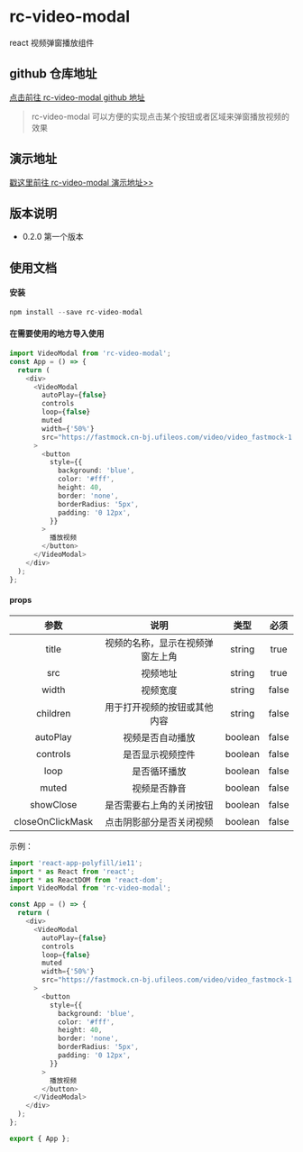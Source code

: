 # rc-video-modal

react 视频弹窗播放组件

## github 仓库地址

[点击前往 rc-video-modal github 地址](https://github.com/MarvenGong/rc-video-modal)

> rc-video-modal 可以方便的实现点击某个按钮或者区域来弹窗播放视频的效果

## 演示地址

[戳这里前往 rc-video-modal 演示地址>>](https://marvengong.github.io/rc-video-modal/example/dist/)

## 版本说明

- 0.2.0 第一个版本

## 使用文档

#### 安装

```javascript
npm install --save rc-video-modal
```

#### 在需要使用的地方导入使用

```ts
import VideoModal from 'rc-video-modal';
const App = () => {
  return (
    <div>
      <VideoModal
        autoPlay={false}
        controls
        loop={false}
        muted
        width={'50%'}
        src="https://fastmock.cn-bj.ufileos.com/video/video_fastmock-1.mp4"
      >
        <button
          style={{
            background: 'blue',
            color: '#fff',
            height: 40,
            border: 'none',
            borderRadius: '5px',
            padding: '0 12px',
          }}
        >
          播放视频
        </button>
      </VideoModal>
    </div>
  );
};
```

#### props

|       参数       |               说明               |  类型   | 必须  |
| :--------------: | :------------------------------: | :-----: | :---: |
|      title       | 视频的名称，显示在视频弹窗左上角 | string  | true  |
|       src        |             视频地址             | string  | true  |
|      width       |             视频宽度             | string  | false |
|     children     |   用于打开视频的按钮或其他内容   | string  | false |
|     autoPlay     |         视频是否自动播放         | boolean | false |
|     controls     |         是否显示视频控件         | boolean | false |
|       loop       |           是否循环播放           | boolean | false |
|      muted       |           视频是否静音           | boolean | false |
|    showClose     |     是否需要右上角的关闭按钮     | boolean | false |
| closeOnClickMask |     点击阴影部分是否关闭视频     | boolean | false |

示例：

```ts
import 'react-app-polyfill/ie11';
import * as React from 'react';
import * as ReactDOM from 'react-dom';
import VideoModal from 'rc-video-modal';

const App = () => {
  return (
    <div>
      <VideoModal
        autoPlay={false}
        controls
        loop={false}
        muted
        width={'50%'}
        src="https://fastmock.cn-bj.ufileos.com/video/video_fastmock-1.mp4"
      >
        <button
          style={{
            background: 'blue',
            color: '#fff',
            height: 40,
            border: 'none',
            borderRadius: '5px',
            padding: '0 12px',
          }}
        >
          播放视频
        </button>
      </VideoModal>
    </div>
  );
};

export { App };
```
